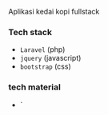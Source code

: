 Aplikasi kedai kopi fullstack

### Tech stack

-   `Laravel` (php)
-   `jquery` (javascript)
-   `bootstrap` (css)

### tech material

-   `
